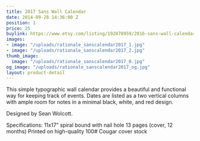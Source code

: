```yaml
---
title: 2017 Sans Wall Calendar
date: 2014-09-28 14:36:00 Z
position: 1
price: 25
buylink: https://www.etsy.com/listing/192878959/2016-sans-wall-calendar?ref=listing-shop-header-1
images:
- image: "/uploads/rationale_sanscalendar2017_1.jpg"
- image: "/uploads/rationale_sanscalendar2017_2.jpg"
thumb_image:
  image: "/uploads/rationale_sanscalendar2017_0.jpg"
og_image: "/uploads/rationale_sanscalendar2017_og.jpg"
layout: product-detail
---
```


This simple typographic wall calendar provides a beautiful and functional way for keeping track of events. Dates are listed as a two vertical columns with ample room for notes in a minimal black, white, and red design.

Designed by Sean Wolcott.

Specifications:
11x17” spiral bound with nail hole
13 pages (cover, 12 months)
Printed on high-quality 100# Cougar cover stock
